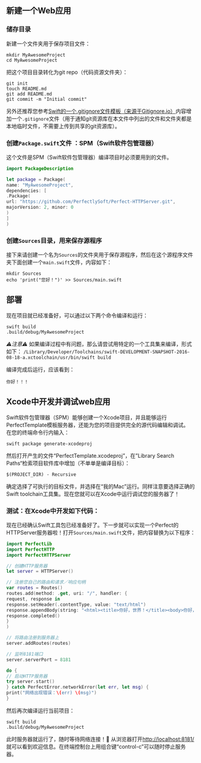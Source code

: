## 新建一个Web应用

### 储存目录
新建一个文件夹用于保存项目文件：

```
mkdir MyAwesomeProject
cd MyAwesomeProject
```
把这个项目目录转化为git repo（代码资源文件夹）：

```
git init
touch README.md
git add README.md
git commit -m "Initial commit"
```

另外还推荐您参考[Swift的一个.gitignore文件模板（来源于Gitignore.io）](https://www.gitignore.io/api/swift)内容增加一个`.gitignore`文件（用于通知git资源库在本文件中列出的文件和文件夹都是本地临时文件，不需要上传到共享的git资源库）。

### 创建`Package.swift`文件 ：SPM（Swift软件包管理器）
这个文件是SPM（Swift软件包管理器）编译项目时必须要用到的文件。

``` swift
import PackageDescription

let package = Package(
name: "MyAwesomeProject",
dependencies: [
.Package(
url: "https://github.com/PerfectlySoft/Perfect-HTTPServer.git",
majorVersion: 2, minor: 0
)
]
)
```
### 创建`Sources`目录，用来保存源程序
接下来请创建一个名为`Sources`的文件夹用于保存源程序，然后在这个源程序文件夹下面创建一个`main.swift`文件，内容如下：

```
mkdir Sources
echo 'print("您好！")' >> Sources/main.swift
```

## 部署
现在项目就已经准备好，可以通过以下两个命令编译和运行：

```
swift build
.build/debug/MyAwesomeProject
```

*⚠️注意⚠️* 如果编译过程中有问题，那么请尝试用特定的一个工具集来编译，形式如下：
`/Library/Developer/Toolchains/swift-DEVELOPMENT-SNAPSHOT-2016-08-18-a.xctoolchain/usr/bin/swift build`

编译完成后运行，应该看到：

```
你好！！！
```

## Xcode中开发并调试web应用

Swift软件包管理器（SPM）能够创建一个Xcode项目，并且能够运行PerfectTemplate模板服务器，还能为您的项目提供完全的源代码编辑和调试。
在您的终端命令行内输入：

```
swift package generate-xcodeproj
```

然后打开产生的文件“PerfectTemplate.xcodeproj”，在”Library Search Paths“检索项目软件库中增加（不单单是编译目标）：

```
$(PROJECT_DIR) - Recursive
```

确定选择了可执行的目标文件，并选择在“我的Mac”运行。同样注意要选择正确的Swift toolchain工具集。现在您就可以在Xcode中运行调试您的服务器了！


### 测试：在Xcode中开发如下代码：
现在已经确认Swift工具包已经准备好了。下一步就可以实现一个Perfect的HTTPServer服务器啦！打开`Sources/main.swift`文件，把内容替换为以下程序：

``` swift
import PerfectLib
import PerfectHTTP
import PerfectHTTPServer

// 创建HTTP服务器
let server = HTTPServer()

// 注册您自己的路由和请求／响应句柄
var routes = Routes()
routes.add(method: .get, uri: "/", handler: {
request, response in
response.setHeader(.contentType, value: "text/html")
response.appendBody(string: "<html><title>你好，世界！</title><body>你好，世界！</body></html>")
response.completed()
}
)

// 将路由注册到服务器上
server.addRoutes(routes)

// 监听8181端口
server.serverPort = 8181

do {
// 启动HTTP服务器
try server.start()
} catch PerfectError.networkError(let err, let msg) {
print("网络出现错误：\(err) \(msg)")
}
```

然后再次编译运行当前项目：

```
swift build
.build/debug/MyAwesomeProject
```

此时服务器就运行了，随时等待网络连接！🎉 从浏览器打开[http://localhost:8181/](http://127.0.0.1:8181/)就可以看到欢迎信息。在终端控制台上用组合键“control-c”可以随时停止服务器。

